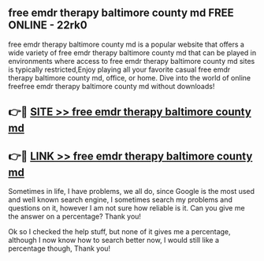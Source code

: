## free emdr therapy baltimore county md FREE ONLINE - 22rk0

free emdr therapy baltimore county md is a popular website that offers a wide variety of free emdr therapy baltimore county md that can be played in environments where access to free emdr therapy baltimore county md sites is typically restricted,Enjoy playing all your favorite casual free emdr therapy baltimore county md, office, or home. Dive into the world of online freefree emdr therapy baltimore county md without downloads!

## 👉🔴 [SITE >> free emdr therapy baltimore county md](http://news.freeplayer.one?title=free_emdr_therapy_baltimore_county_md&ref=FRRE)

## 👉🔴 [LINK >> free emdr therapy baltimore county md](http://news.freeplayer.one?title=free_emdr_therapy_baltimore_county_md&ref=FREE)

Sometimes in life, I have problems, we all do, since Google is the most used and well known search engine, I sometimes search my problems and questions on it, however I am not sure how reliable is it. Can you give me the answer on a percentage? Thank you!

Ok so I checked the help stuff, but none of it gives me a percentage, although I now know how to search better now, I would still like a percentage though, Thank you!